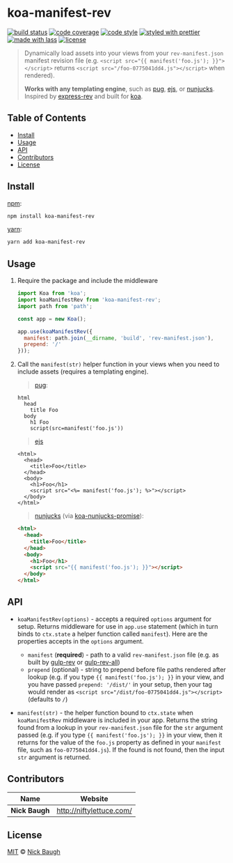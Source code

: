 # koa-manifest-rev

[![build status](https://semaphoreci.com/api/v1/niftylettuce/koa-manifest-rev/branches/master/shields_badge.svg)](https://semaphoreci.com/niftylettuce/koa-manifest-rev)
[![code coverage](https://img.shields.io/codecov/c/github/niftylettuce/koa-manifest-rev.svg)](https://codecov.io/gh/niftylettuce/koa-manifest-rev)
[![code style](https://img.shields.io/badge/code_style-XO-5ed9c7.svg)](https://github.com/sindresorhus/xo)
[![styled with prettier](https://img.shields.io/badge/styled_with-prettier-ff69b4.svg)](https://github.com/prettier/prettier)
[![made with lass](https://img.shields.io/badge/made_with-lass-95CC28.svg)](https://github.com/lassjs/lass)
[![license](https://img.shields.io/github/license/niftylettuce/koa-manifest-rev.svg)](<>)

> Dynamically load assets into your views from your `rev-manifest.json` manifest
> revision file (e.g. `<script src="{{ manifest('foo.js'); }}"></script>`
> returns `<script src="/foo-0775041dd4.js"></script>` when rendered).
>
> **Works with any templating engine**, such as [pug][], [ejs][], or
> [nunjucks][]. Inspired by [express-rev][] and built for [koa][].


## Table of Contents

* [Install](#install)
* [Usage](#usage)
* [API](#api)
* [Contributors](#contributors)
* [License](#license)


## Install

[npm][]:

```sh
npm install koa-manifest-rev
```

[yarn][]:

```sh
yarn add koa-manifest-rev
```


## Usage

1. Require the package and include the middleware

   ```js
   import Koa from 'koa';
   import koaManifestRev from 'koa-manifest-rev';
   import path from 'path';

   const app = new Koa();

   app.use(koaManifestRev({
     manifest: path.join(__dirname, 'build', 'rev-manifest.json'),
     prepend: '/'
   }));
   ```

2. Call the `manifest(str)` helper function in your views when you need to include assets (requires a templating engine).

   > [pug][]:

   ```pug
   html
     head
       title Foo
     body
       h1 Foo
       script(src=manifest('foo.js'))
   ```

   > [ejs][]

   ```ejs
   <html>
     <head>
       <title>Foo</title>
     </head>
     <body>
       <h1>Foo</h1>
       <script src="<%= manifest('foo.js'); %>"></script>
     </body>
   </html>
   ```

   > [nunjucks][] (via [koa-nunjucks-promise][]):

   ```html
   <html>
     <head>
       <title>Foo</title>
     </head>
     <body>
       <h1>Foo</h1>
       <script src="{{ manifest('foo.js'); }}"></script>
     </body>
   </html>
   ```


## API

* `koaManifestRev(options)` - accepts a required `options` argument for setup. Returns middleware for use in `app.use` statement (which in turn binds to `ctx.state` a helper function called `manifest`). Here are the properties accepts in the `options` argument.

  * `manifest` (**required**) - path to a valid `rev-manifest.json` file (e.g. as built by [gulp-rev][] or [gulp-rev-all][])
  * `prepend` (optional) - string to prepend before file paths rendered after lookup (e.g. if you type `{{ manifest('foo.js'); }}` in your view, and you have passed `prepend: '/dist/'` in your setup, then your tag would render as `<script src="/dist/foo-0775041dd4.js"></script>` (defaults to `/`)

* `manifest(str)` - the helper function bound to `ctx.state` when `koaManifestRev` middleware is included in your app. Returns the string found from a lookup in your `rev-manifest.json` file for the `str` argument passed (e.g. if you type `{{ manifest('foo.js'); }}` in your view, then it returns for the value of the `foo.js` property as defined in your `manifest` file, such as `foo-0775041dd4.js`). If the found is not found, then the input `str` argument is returned.


## Contributors

| Name           | Website                    |
| -------------- | -------------------------- |
| **Nick Baugh** | <http://niftylettuce.com/> |


## License

[MIT](LICENSE) © [Nick Baugh](http://niftylettuce.com/)


## 

[npm]: https://www.npmjs.com/

[yarn]: https://yarnpkg.com/

[koa-nunjucks-promise]: https://github.com/hanai/koa-nunjucks-promise

[koa]: https://github.com/koajs/koa

[gulp-rev-all]: https://github.com/smysnk/gulp-rev-all

[gulp-rev]: https://github.com/sindresorhus/gulp-rev

[nunjucks]: https://mozilla.github.io/nunjucks/

[pug]: https://github.com/pugjs/pug

[ejs]: http://ejs.co/

[express-rev]: https://github.com/xpepermint/express-rev
